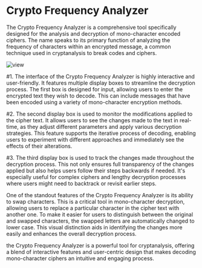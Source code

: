 # Crypto Frequency Analyzer

The Crypto Frequency Analyzer is a comprehensive tool specifically designed for the analysis and decryption of mono-character encoded ciphers. The name speaks to its primary function of analyzing the frequency of characters within an encrypted message, a common technique used in cryptanalysis to break codes and ciphers.
 
![view](https://github.com/ajay-2345/-Crypto-Frequency-Analyzer/assets/10467068/f24b081b-fd3d-4e8f-ae15-e697e4477be2)
 
 
#1. The interface of the Crypto Frequency Analyzer is highly interactive and user-friendly. It features multiple display boxes to streamline the decryption process. The first box is designed for input, allowing users to enter the encrypted text they wish to decode. This can include messages that have been encoded using a variety of mono-character encryption methods.
 
#2. The second display box is used to monitor the modifications applied to the cipher text. It allows users to see the changes made to the text in real-time, as they adjust different parameters and apply various decryption strategies. This feature supports the iterative process of decoding, enabling users to experiment with different approaches and immediately see the effects of their alterations.

#3. The third display box is used to track the changes made throughout the decryption process. This not only ensures full transparency of the changes applied but also helps users follow their steps backwards if needed. It's especially useful for complex ciphers and lengthy decryption processes where users might need to backtrack or revisit earlier steps.
 
One of the standout features of the Crypto Frequency Analyzer is its ability to swap characters. This is a critical tool in mono-character decryption, allowing users to replace a particular character in the cipher text with another one. To make it easier for users to distinguish between the original and swapped characters, the swapped letters are automatically changed to lower case. This visual distinction aids in identifying the changes more easily and enhances the overall decryption process.
 
the Crypto Frequency Analyzer is a powerful tool for cryptanalysis, offering a blend of interactive features and user-centric design that makes decoding mono-character ciphers an intuitive and engaging process.
